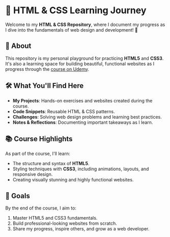 # 🎨 HTML & CSS Learning Journey

Welcome to my **HTML & CSS Repository**, where I document my progress as I dive into the fundamentals of web design and development! 🚀

## 🌟 About

This repository is my personal playground for practicing **HTML5** and **CSS3**. It's also a learning space for building beautiful, functional websites as I progress through the [course on Udemy](https://www.udemy.com/course/design-and-develop-a-killer-website-with-html5-and-css3/learn/lecture/27511920?start=0#overview).

## 🛠️ What You'll Find Here

- **My Projects**: Hands-on exercises and websites created during the course.
- **Code Snippets**: Reusable HTML & CSS patterns.
- **Challenges**: Solving web design problems and learning best practices.
- **Notes & Reflections**: Documenting important takeaways as I learn.

## 📚 Course Highlights

As part of the course, I'll learn:

- The structure and syntax of **HTML5**.
- Styling techniques with **CSS3**, including animations, layouts, and responsive design.
- Creating visually stunning and highly functional websites.

## 🚀 Goals

By the end of the course, I aim to:

1. Master HTML5 and CSS3 fundamentals.
2. Build professional-looking websites from scratch.
3. Share my progress, inspire others, and grow as a web developer.
